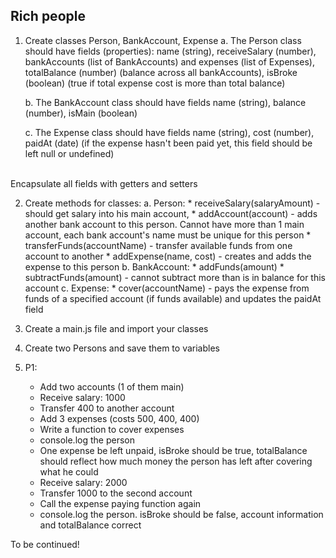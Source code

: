 ## Rich people

1. Create classes Person, BankAccount, Expense
    a. The Person class should have fields (properties): name (string), receiveSalary
    (number), bankAccounts (list of BankAccounts) and expenses (list of Expenses),
    totalBalance (number) (balance across all bankAccounts),
    isBroke (boolean) (true if total expense cost is more than total balance)

    b. The BankAccount class should have fields name (string), balance (number), 
    isMain (boolean)

    c. The Expense class should have fields name (string), cost (number), paidAt (date)
    (if the expense hasn't been paid yet, this field should be left null or undefined)
<br/>
Encapsulate all fields with getters and setters <br/>

2. Create methods for classes:
    a. Person:
        * receiveSalary(salaryAmount) - should get salary into his main account,
        * addAccount(account) - adds another bank account to this person. Cannot have more than 1 main account,
        each bank account's name must be unique for this person
        * transferFunds(accountName) - transfer available funds from one account to another
        * addExpense(name, cost) - creates and adds the expense to this person
    b. BankAccount:
        * addFunds(amount)
        * subtractFunds(amount) - cannot subtract more than is in balance for this account
    c. Expense:
        * cover(accountName) - pays the expense from funds of a specified account (if funds available)
        and updates the paidAt field

3. Create a main.js file and import your classes
4. Create two Persons and save them to variables
5. P1:
    * Add two accounts (1 of them main)
    * Receive salary: 1000
    * Transfer 400 to another account
    * Add 3 expenses (costs 500, 400, 400)
    * Write a function to cover expenses
    * console.log the person
    * One expense be left unpaid, isBroke should be true, totalBalance should reflect how much money the person has
    left after covering what he could
    * Receive salary: 2000
    * Transfer 1000 to the second account
    * Call the expense paying function again
    * console.log the person. isBroke should be false, account information and totalBalance correct

To be continued!
